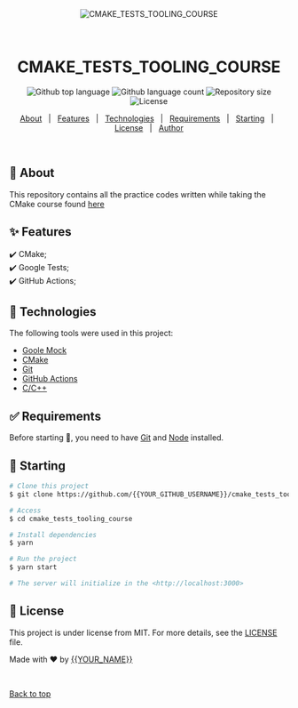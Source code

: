 <div align="center" id="top"> 
  <img src="./.github/app.gif" alt="CMAKE_TESTS_TOOLING_COURSE" />

  &#xa0;

  <!-- <a href="https://cmake_tests_tooling_course.netlify.app">Demo</a> -->
</div>

<h1 align="center">CMAKE_TESTS_TOOLING_COURSE</h1>

<p align="center">
  <img alt="Github top language" src="https://img.shields.io/github/languages/top/{{YOUR_GITHUB_USERNAME}}/cmake_tests_tooling_course?color=56BEB8">

  <img alt="Github language count" src="https://img.shields.io/github/languages/count/{{YOUR_GITHUB_USERNAME}}/cmake_tests_tooling_course?color=56BEB8">

  <img alt="Repository size" src="https://img.shields.io/github/repo-size/{{YOUR_GITHUB_USERNAME}}/cmake_tests_tooling_course?color=56BEB8">

  <img alt="License" src="https://img.shields.io/github/license/{{YOUR_GITHUB_USERNAME}}/cmake_tests_tooling_course?color=56BEB8">

  <!-- <img alt="Github issues" src="https://img.shields.io/github/issues/{{YOUR_GITHUB_USERNAME}}/cmake_tests_tooling_course?color=56BEB8" /> -->

  <!-- <img alt="Github forks" src="https://img.shields.io/github/forks/{{YOUR_GITHUB_USERNAME}}/cmake_tests_tooling_course?color=56BEB8" /> -->

  <!-- <img alt="Github stars" src="https://img.shields.io/github/stars/{{YOUR_GITHUB_USERNAME}}/cmake_tests_tooling_course?color=56BEB8" /> -->
</p>

<!-- Status -->

<!-- <h4 align="center"> 
	🚧  CMAKE_TESTS_TOOLING_COURSE 🚀 Under construction...  🚧
</h4> 

<hr> -->

<p align="center">
  <a href="#dart-about">About</a> &#xa0; | &#xa0; 
  <a href="#sparkles-features">Features</a> &#xa0; | &#xa0;
  <a href="#rocket-technologies">Technologies</a> &#xa0; | &#xa0;
  <a href="#white_check_mark-requirements">Requirements</a> &#xa0; | &#xa0;
  <a href="#checkered_flag-starting">Starting</a> &#xa0; | &#xa0;
  <a href="#memo-license">License</a> &#xa0; | &#xa0;
  <a href="https://github.com/{{YOUR_GITHUB_USERNAME}}" target="_blank">Author</a>
</p>

<br>

## :dart: About ##

This repository contains all the practice codes written while taking the CMake course found [here](https://www.udemy.com/course/cmake-tests-and-tooling-for-cc-projects/)


## :sparkles: Features ##

:heavy_check_mark: CMake;\
:heavy_check_mark: Google Tests;\
:heavy_check_mark: GitHub Actions;

## :rocket: Technologies ##

The following tools were used in this project:

- [Goole Mock](/)
- [CMake](/)
- [Git](https:///)
- [GitHub Actions](/)
- [C/C++](https:///)

## :white_check_mark: Requirements ##

Before starting :checkered_flag:, you need to have [Git](https://git-scm.com) and [Node](https://nodejs.org/en/) installed.

## :checkered_flag: Starting ##

```bash
# Clone this project
$ git clone https://github.com/{{YOUR_GITHUB_USERNAME}}/cmake_tests_tooling_course

# Access
$ cd cmake_tests_tooling_course

# Install dependencies
$ yarn

# Run the project
$ yarn start

# The server will initialize in the <http://localhost:3000>
```

## :memo: License ##

This project is under license from MIT. For more details, see the [LICENSE](LICENSE.md) file.


Made with :heart: by <a href="https://github.com/{{YOUR_GITHUB_USERNAME}}" target="_blank">{{YOUR_NAME}}</a>

&#xa0;

<a href="#top">Back to top</a>
